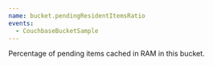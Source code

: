 ```yaml
---
name: bucket.pendingResidentItemsRatio
events:
  - CouchbaseBucketSample
---
```


Percentage of pending items cached in RAM in this bucket.